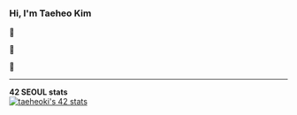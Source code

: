 ### Hi, I'm Taeheo Kim 
   
 🔦 
   
 🌱 
   
 📕 
    
* * *  

<span>
 
   **42 SEOUL stats**    
 [![taeheoki's 42 stats](https://badge42.vercel.app/api/v2/cl53i14gx002509me6df1wxvr/stats?cursusId=21&coalitionId=86)](https://github.com/JaeSeoKim/badge42)

 </span>

 
<!--
**taeheoki/taeheoki** is a ✨ _special_ ✨ repository because its `README.md` (this file) appears on your GitHub profile.
Here are some ideas to get you started:
- 🔭 I’m currently working on ...
- 🌱 I’m currently learning ...
- 👯 I’m looking to collaborate on ...
- 🤔 I’m looking for help with ...
- 💬 Ask me about ...
- 📫 How to reach me: ...
- 😄 Pronouns: ...
- ⚡ Fun fact: ...
-->
